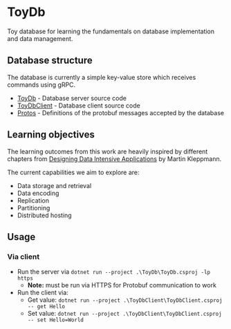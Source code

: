 # ToyDb

Toy database for learning the fundamentals on database implementation and data management.

## Database structure
The database is currently a simple key-value store which receives commands using gRPC.
- [ToyDb](./ToyDb/) - Database server source code
- [ToyDbClient](./ToyDbClient/) - Database client source code
- [Protos](./Protos/) - Definitions of the protobuf messages accepted by the database

## Learning objectives
The learning outcomes from this work are heavily inspired by different chapters from [Designing Data Intensive Applications](https://www.amazon.com.au/Designing-Data-Intensive-Applications-Reliable-Maintainable/dp/1449373321) by Martin Kleppmann.

The current capabilities we aim to explore are:
- Data storage and retrieval
- Data encoding
- Replication
- Partitioning
- Distributed hosting

## Usage

### Via client
- Run the server via `dotnet run --project .\ToyDb\ToyDb.csproj -lp https`
    - **Note:** must be run via HTTPS for Protobuf communication to work
- Run the client via:
    - Get value: `dotnet run --project .\ToyDbClient\ToyDbClient.csproj -- get Hello`
    - Set value: `dotnet run --project .\ToyDbClient\ToyDbClient.csproj -- set Hello=World`